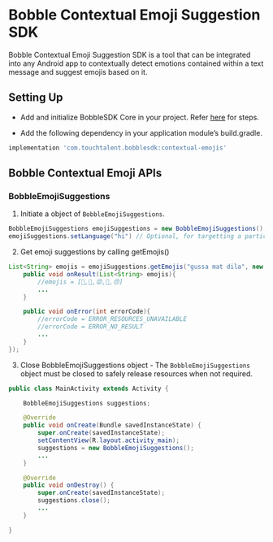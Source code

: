 
# Bobble Contextual Emoji Suggestion SDK

Bobble Contextual Emoji Suggestion SDK is a tool that can be integrated into any Android app to contextually detect emotions contained within a text message and suggest emojis based on it.

## <a name="implementation_steps"></a>Setting Up

- Add and initialize BobbleSDK Core in your project. Refer [here](readme_core.md) for steps.

- Add the following dependency in your application module’s build.gradle.
```groovy
implementation 'com.touchtalent.bobblesdk:contextual-emojis'
```

## <a name="apis"></a>Bobble Contextual Emoji APIs

### BobbleEmojiSuggestions

1. Initiate a object of ```BobbleEmojiSuggestions```.

```java
BobbleEmojiSuggestions emojiSuggestions = new BobbleEmojiSuggestions();
emojiSuggestions.setLanguage("hi") // Optional, for targetting a particular language.
```

2. Get emoji suggestions by calling getEmojis()

```java
List<String> emojis = emojiSuggestions.getEmojis("gussa mat dila", new EmojiSuggestionsCallback(){
    public void onResult(List<String> emojis){
        //emojis = [😤,👿,😡,🙏,😠]
        ...
    }

    public void onError(int errorCode){
        //errorCode = ERROR_RESOURCES_UNAVAILABLE
        //errorCode = ERROR_NO_RESULT
        ...
    }
}); 
```
3. Close BobbleEmojiSuggestions object - The ```BobbleEmojiSuggestions``` object must be closed to safely release resources when not required.

```java
public class MainActivity extends Activity {

    BobbleEmojiSuggestions suggestions;

    @Override
    public void onCreate(Bundle savedInstanceState) {
        super.onCreate(savedInstanceState);
        setContentView(R.layout.activity_main);
        suggestions = new BobbleEmojiSuggestions();
        ...
    }

    @Override
    public void onDestroy() {
        super.onCreate(savedInstanceState);
        suggestions.close();
        ...
    }

}
```